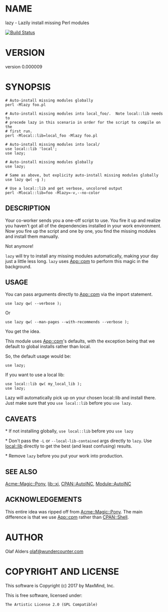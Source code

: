 # NAME

lazy - Lazily install missing Perl modules

[![Build Status](https://travis-ci.org/oalders/lazy.png?branch=master)](https://travis-ci.org/oalders/lazy)

# VERSION

version 0.000009

# SYNOPSIS

    # Auto-install missing modules globally
    perl -Mlazy foo.pl

    # Auto-install missing modules into local_foo/.  Note local::lib needs to
    # precede lazy in this scenario in order for the script to compile on the
    # first run.
    perl -Mlocal::lib=local_foo -Mlazy foo.pl

    # Auto-install missing modules into local/
    use local::lib 'local';
    use lazy;

    # Auto-install missing modules globally
    use lazy;

    # Same as above, but explicity auto-install missing modules globally
    use lazy qw( -g );

    # Use a local::lib and get verbose, uncolored output
    perl -Mlocal::lib=foo -Mlazy=-v,--no-color

## DESCRIPTION

Your co-worker sends you a one-off script to use.  You fire it up and realize
you haven't got all of the dependencies installed in your work environment.
Now you fire up the script and one by one, you find the missing modules and
install them manually.

Not anymore!

`lazy` will try to install any missing modules automatically, making your day
just a little less long.  `lazy` uses [App::cpm](https://metacpan.org/pod/App::cpm) to perform this magic in the
background.

## USAGE

You can pass arguments directly to [App::cpm](https://metacpan.org/pod/App::cpm) via the import statement.

    use lazy qw( --verbose );

Or

    use lazy qw( --man-pages --with-recommends --verbose );

You get the idea.

This module uses [App::cpm](https://metacpan.org/pod/App::cpm)'s defaults, with the exception being that we
default to global installs rather than local.

So, the default usage would be:

    use lazy;

If you want to use a local lib:

    use local::lib qw( my_local_lib );
    use lazy;

Lazy will automatically pick up on your chosen local::lib and install there.
Just make sure that you `use local::lib` before you `use lazy`.

## CAVEATS

\* If not installing globally, `use local::lib` before you `use lazy`

\* Don't pass the `-L` or `--local-lib-contained` args directly to `lazy`.  Use [local::lib](https://metacpan.org/pod/local::lib) directly to get the best (and least confusing) results.

\* Remove `lazy` before you put your work into production.

## SEE ALSO

[Acme::Magic::Pony](https://metacpan.org/pod/Acme::Magic::Pony), [lib::xi](https://metacpan.org/pod/lib::xi), [CPAN::AutoINC](https://metacpan.org/pod/CPAN::AutoINC), [Module::AutoINC](https://metacpan.org/pod/Module::AutoINC)

## ACKNOWLEDGEMENTS

This entire idea was ripped off from [Acme::Magic::Pony](https://metacpan.org/pod/Acme::Magic::Pony).  The main difference
is that we use [App::cpm](https://metacpan.org/pod/App::cpm) rather than [CPAN::Shell](https://metacpan.org/pod/CPAN::Shell).

# AUTHOR

Olaf Alders <olaf@wundercounter.com>

# COPYRIGHT AND LICENSE

This software is Copyright (c) 2017 by MaxMind, Inc.

This is free software, licensed under:

    The Artistic License 2.0 (GPL Compatible)
